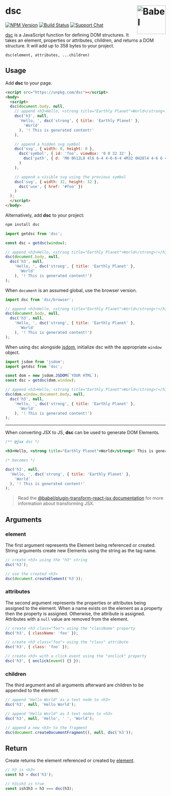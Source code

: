 # dsc [<img src="https://jonneal.dev/dom-logo.svg" alt="Babel" width="90" height="90" align="right">][dsc]

[![NPM Version][npm-img]][npm-url]
[![Build Status][cli-img]][cli-url]
[![Support Chat][git-img]][git-url]

[dsc] is a JavaScript function for defining DOM structures. It takes an
element, properties or attributes, children, and returns a DOM structure. It
will add up to 358 bytes to your project.

```
dsc(element, attributes, ...children)
```

## Usage

Add **dsc** to your page.

```html
<script src="https://unpkg.com/dsc"></script>
<body>
  <script>
  dsc(document.body, null,
    // append <h3>Hello, <strong title="Earthly Planet">World</strong>! This is generated content!</h3>
    dsc('h3', null,
      'Hello, ', dsc('strong', { title: 'Earthly Planet' },
        'World'
      ), '! This is generated content!'
    ),

    // append a hidden svg symbol
    dsc('svg', { width: 0, height: 0 },
      dsc('symbol', { id: 'foo', viewBox: '0 0 32 32' },
        dsc('path', { d: 'M0 0h12L8 4l6 6-4 4-6-6-4 4M32 0H20l4 4-6 6 4 4 6-6 4 4M0 32V20l4 4 6-6 4 4-6 6 4 4m20 0V20l-4 4-6-6-4 4 6 6-4 4' })
      )
    ),

    // append a visible svg using the previous symbol
    dsc('svg', { width: 32, height: 32 },
      dsc('use', { href: '#foo' })
    )
  );
  </script>
</body>
```

Alternatively, add **dsc** to your project:

```sh
npm install dsc
```

```js
import getdsc from 'dsc';

const dsc = getdsc(window);

// append <h3>Hello, <strong title="Earthly Planet">World</strong>!</h3>
dsc(document.body, null,
  dsc('h3', null,
    'Hello, ', dsc('strong', { title: 'Earthly Planet' },
      'World'
    ), '! This is generated content!')
);
```

When `document` is an assumed global, use the browser version.

```js
import dsc from 'dsc/browser';

// append <h3>Hello, <strong title="Earthly Planet">World</strong>!</h3>
dsc(document.body, null,
  dsc('h3', null,
    'Hello, ', dsc('strong', { title: 'Earthly Planet' },
      'World'
    ), '! This is generated content!')
);
```

When using dsc alongside [jsdom], initialize dsc with the appropriate
`window` object.

```js
import jsdom from 'jsdom';
import getdsc from 'dsc';

const dom = new jsdom.JSDOM(`YOUR HTML`);
const dsc = getdsc(dom.window);

// append <h3>Hello, <strong title="Earthly Planet">World</strong>!</h3>
dsc(dom.window.document.body, null,
  dsc('h3', null,
    'Hello, ', dsc('strong', { title: 'Earthly Planet' },
      'World'
    ), '! This is generated content!')
);
```

---

When converting JSX to JS, **dsc** can be used to generate DOM Elements.

```jsx
/** @jsx dsc */

<h3>Hello, <strong title="Earthly Planet">World</strong>! This is generated content!</h3>;

/* becomes */

dsc('h3', null,
  'Hello, ', dsc('strong', { title: 'Earthly Planet' },
    'World'
  ), '! This is generated content!'
);
```

> Read the
> [@babel/plugin-transform-react-jsx documentation](https://babeljs.io/docs/en/babel-plugin-transform-react-jsx)
> for more information about transforming JSX.

## Arguments

### element

The first argument represents the Element being referenced or created. String
arguments create new Elements using the string as the tag name.

```js
// create <h3> using the "h3" string
dsc('h3');
```

```js
// use the created <h3>
dsc(document.createElement('h3'));
```

### attributes

The second argument represents the properties or attributes being assigned to
the element. When a name exists on the element as a property then the property
is assigned. Otherwise, the attribute is assigned. Attributes with a `null`
value are removed from the element.

```js
// create <h3 class="foo"> using the "className" property
dsc('h3', { className: 'foo' });
```

```js
// create <h3 class="foo"> using the "class" attribute
dsc('h3', { class: 'foo' });
```

```js
// create <h3> with a click event using the "onclick" property
dsc('h3', { onclick(event) {} });
```

### children

The third argument and all arguments afterward are children to be appended to
the element.

```js
// append "Hello World" as a text node to <h3>
dsc('h3', null, 'Hello World');
```

```js
// append "Hello World" as 3 text nodes to <h3>
dsc('h3', null, 'Hello', ' ', 'World');
```

```js
// append a new <h3> to the fragment
dsc(document.createDocumentFragment(), null, dsc('h3'));
```

## Return

Create returns the element referenced or created by [element](#element).

```js
// h3 is <h3>
const h3 = dsc('h3');

// h3ish3 is true
const ish3h3 = h3 === dsc(h3);
```

[dsc]: https://github.com/jonathantneal/dsc
[jsdom]: https://github.com/jsdom/jsdom

[cli-img]: https://img.shields.io/travis/jonathantneal/dsc.svg
[cli-url]: https://travis-ci.org/jonathantneal/dsc
[git-img]: https://img.shields.io/badge/support-chat-blue.svg
[git-url]: https://gitter.im/postcss/postcss
[npm-img]: https://img.shields.io/npm/v/dsc.svg
[npm-url]: https://www.npmjs.com/package/dsc
